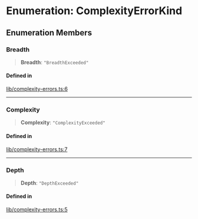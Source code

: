 # Enumeration: ComplexityErrorKind

## Enumeration Members

### Breadth

> **Breadth**: `"BreadthExceeded"`

#### Defined in

[lib/complexity-errors.ts:6](https://github.com/andreisergiu98/baeta/blob/4c16a2c8fa14b6d48e42b6a2c2893542bd64b987/packages/extension-complexity/lib/complexity-errors.ts#L6)

***

### Complexity

> **Complexity**: `"ComplexityExceeded"`

#### Defined in

[lib/complexity-errors.ts:7](https://github.com/andreisergiu98/baeta/blob/4c16a2c8fa14b6d48e42b6a2c2893542bd64b987/packages/extension-complexity/lib/complexity-errors.ts#L7)

***

### Depth

> **Depth**: `"DepthExceeded"`

#### Defined in

[lib/complexity-errors.ts:5](https://github.com/andreisergiu98/baeta/blob/4c16a2c8fa14b6d48e42b6a2c2893542bd64b987/packages/extension-complexity/lib/complexity-errors.ts#L5)
